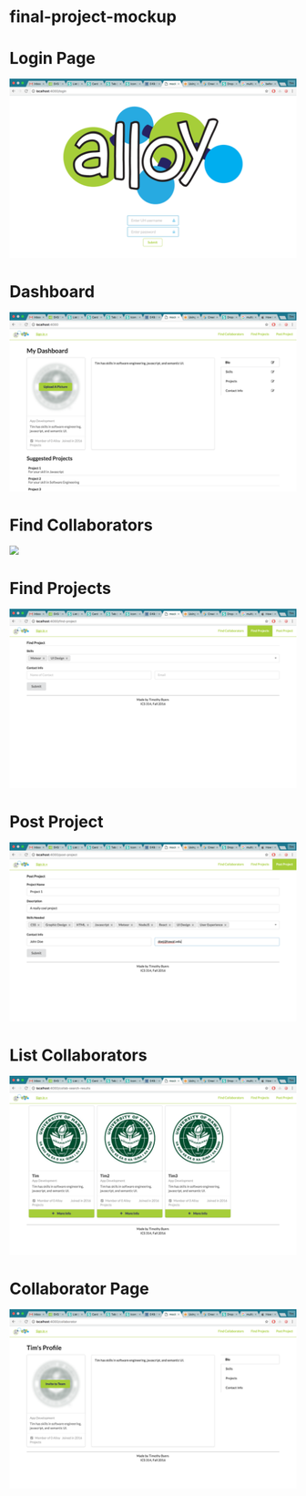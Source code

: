# final-project-mockup
<h1>Login Page</h1>
<img src="doc/login_page.png">
<h1>Dashboard</h1>
<img src="doc/dashboard.png">
<h1>Find Collaborators</h1>
<img src="doc/find_collaborators.png">
<h1>Find Projects</h1>
<img src="doc/find_project.png">
<h1>Post Project</h1>
<img src="doc/post_project.png">
<h1>List Collaborators</h1>
<img src="doc/list_collaborators.png">
<h1>Collaborator Page</h1>
<img src="doc/collaborator_page.png">

